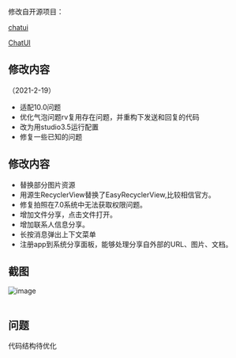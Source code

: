 修改自开源项目：

[chatui](https://github.com/stridercheng/chatui)

[ChatUI](https://github.com/Rance935/ChatUI)

## 修改内容
（2021-2-19）
+ 适配10.0问题
+ 优化气泡问题rv复用存在问题，并重构下发送和回复的代码
+ 改为用studio3.5运行配置
+ 修复一些已知的问题

## 修改内容
+ 替换部分图片资源
+ 用源生RecyclerView替换了EasyRecyclerView,比较相信官方。
+ 修复拍照在7.0系统中无法获取权限问题。
+ 增加文件分享，点击文件打开。
+ 增加联系人信息分享。
+ 长按消息弹出上下文菜单
+ 注册app到系统分享面板，能够处理分享自外部的URL、图片、文档。

## 截图
![image](https://github.com/moz1q1/ChatUI/blob/master/images/preview.png)


<img src="https://github.com/moz1q1/ChatUI/blob/master/images/preview.png" width="1" height="1" alt="img"/><br/>


## 问题
代码结构待优化
